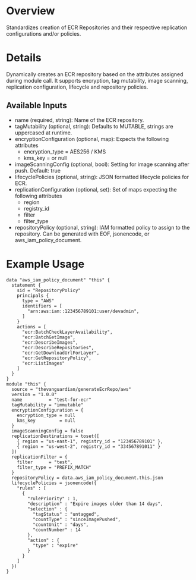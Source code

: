 # Overview
Standardizes creation of ECR Repositories and their respective replication configurations and/or policies.
# Details
Dynamically creates an ECR repository based on the attributes assigned during module call. It supports encryption, tag mutability, image scanning, replication configuration, lifecycle and repository policies.

## Available Inputs
- name (required, string): Name of the ECR repository.
- tagMutability (optional, string): Defaults to MUTABLE, strings are uppercased at runtime.
- encryptionConfiguration (optional, map): Expects the following attributes
  - encryption_type = AES256 / KMS 
  - kms_key = <KMS ARN> or null
- imageScanningConfig (optional, bool): Setting for image scanning after push. Default: true
- lifecyclePolicies (optional, string): JSON formatted lifecycle policies for ECR.
- replicationConfiguration (optional, set): Set of maps expecting the following attributes
  - region
  - registry_id
  - filter
  - filter_type
- repositoryPolicy (optional, string): IAM formatted policy to assign to the repository. Can be generated with EOF, jsonencode, or aws_iam_policy_document.

# Example Usage
```hcl
data "aws_iam_policy_document" "this" {
  statement {
    sid = "RepositoryPolicy"
    principals {
      type = "AWS"
      identifiers = [
        "arn:aws:iam::123456789101:user/devadmin",
      ]
    }
    actions = [
      "ecr:BatchCheckLayerAvailability",
      "ecr:BatchGetImage",
      "ecr:DescribeImages",
      "ecr:DescribeRepositories",
      "ecr:GetDownloadUrlForLayer",
      "ecr:GetRepositoryPolicy",
      "ecr:ListImages"
    ]
  }
}
module "this" {
  source = "thevanguardian/generateEcrRepo/aws"
  version = "1.0.0"
  name          = "test-for-ecr"
  tagMutability = "immutable"
  encryptionConfiguration = {
    encryption_type = null
    kms_key         = null
  }
  imageScanningConfig = false
  replicationDestinations = toset([
    { region = "us-east-1", registry_id = "123456789101" },
    { region = "us-west-2", registry_id = "334567891011" }
  ])
  replicationFilter = {
    filter      = "test",
    filter_type = "PREFIX_MATCH"
  }
  repositoryPolicy = data.aws_iam_policy_document.this.json
  lifecyclePolicies = jsonencode({
    "rules" : [
      {
        "rulePriority" : 1,
        "description" : "Expire images older than 14 days",
        "selection" : {
          "tagStatus" : "untagged",
          "countType" : "sinceImagePushed",
          "countUnit" : "days",
          "countNumber" : 14
        },
        "action" : {
          "type" : "expire"
        }
      }
    ]
  })
}
```